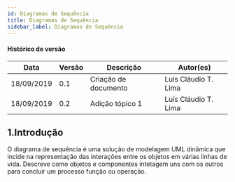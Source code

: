 ```yaml
---
id: Diagramas de Sequência
title: Diagramas de Sequência
sidebar_label: Diagramas de Sequência
---
```


#### Histórico de versão

| Data       | Versão | Descrição            | Autor(es)       |
| ---------- | ------ | -------------------- | --------------- |
| 18/09/2019 | 0.1 | Criação de documento | Luís Cláudio T. Lima|
| 18/09/2019 | 0.2 | Adição tópico 1 | Luís Cláudio T. Lima|

## 1.Introdução
O diagrama de sequência é uma solução de modelagem UML dinâmica que incide na 
representação das interações entre os objetos em várias linhas de vida. Descreve
como objetos e componentes intetagem uns com os outros para concluir um processo
função ou operação.